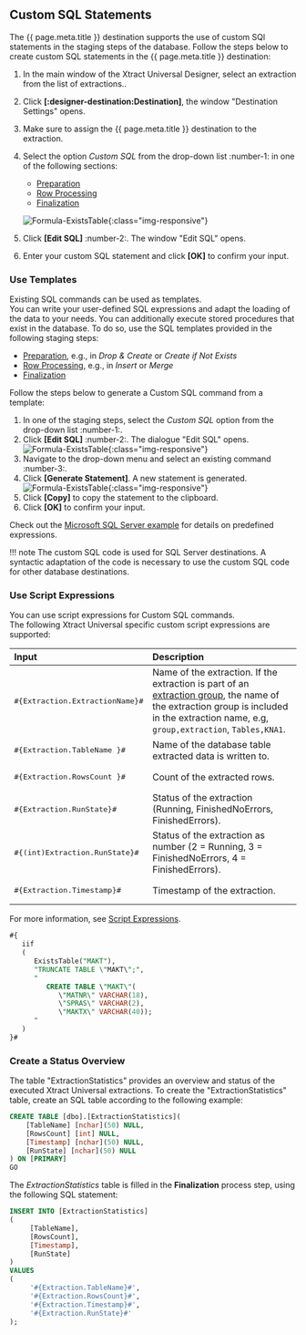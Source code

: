 
## Custom SQL Statements

The {{ page.meta.title }} destination supports the use of custom SQl statements in the staging steps of the database.
Follow the steps below to create custom SQL statements in the {{ page.meta.title }} destination:

1. In the main window of the Xtract Universal Designer, select an extraction from the list of extractions..
2. Click **[:designer-destination:Destination]**, the window "Destination Settings" opens.
3. Make sure to assign the {{ page.meta.title }} destination to the extraction.
4. Select the option *Custom SQL* from the drop-down list :number-1: in one of the following sections:
	- [Preparation](#preparation)
	- [Row Processing](#row-processing)
	- [Finalization](#finalization)
	
	![Formula-ExistsTable](../../assets/images/xu/documentation/destinations/ms-sql/custom-sql.png){:class="img-responsive"}
4. Click **[Edit SQL]** :number-2:. The window "Edit SQL" opens.
5. Enter your custom SQL statement and click **[OK]** to confirm your input.


### Use Templates

Existing SQL commands can be used as templates.<br>
You can write your user-defined SQL expressions and adapt the loading of the data to your needs.
You can additionally execute stored procedures that exist in the database.
To do so, use the SQL templates provided in the following staging steps:

- [Preparation](#preparation), e.g., in *Drop & Create* or *Create if Not Exists*
- [Row Processing](#row-processing), e.g., in *Insert* or *Merge*
- [Finalization](#finalization)

Follow the steps below to generate a Custom SQL command from a template:

1. In one of the staging steps, select the *Custom SQL* option from the drop-down list :number-1:.
2. Click **[Edit SQL]** :number-2:. The dialogue "Edit SQL" opens.
![Formula-ExistsTable](../../assets/images/xu/documentation/destinations/ms-sql/custom-sql.png){:class="img-responsive"}
3. Navigate to the drop-down menu and select an existing command :number-3:. 
4. Click **[Generate Statement]**. A new statement is generated.
![Formula-ExistsTable](../../assets/images/xu/documentation/destinations/ms-sql/custom-sql-generate-statement.png){:class="img-responsive"}
5. Click **[Copy]** to copy the statement to the clipboard.
6. Click **[OK]** to confirm your input.

Check out the [Microsoft SQL Server example](microsoft-sql-server.md#custom-sql-statements) for details on predefined expressions.

!!! note
	The custom SQL code is used for SQL Server destinations. 
	A syntactic adaptation of the code is necessary to use the custom SQL code for other database destinations.

### Use Script Expressions

<!--- --8<-- [start:script] -->

You can use script expressions for Custom SQL commands.<br>
The following Xtract Universal specific custom script expressions are supported: 

| Input                                                   | Description|
|:--------------------------------------------------------|:-----------|
|<pre>#{Extraction.ExtractionName}#</pre> | Name of the extraction. If the extraction is part of an [extraction group](../organize-extractions.md), the name of the extraction group is included in the extraction name, e.g, `group,extraction`, `Tables,KNA1`. |
|<pre>#{Extraction.TableName }#</pre> |  Name of the database table extracted data is written to. |
|<pre>#{Extraction.RowsCount }#</pre> | Count of the extracted rows. |
|<pre>#{Extraction.RunState}#</pre> |  Status of the extraction (Running, FinishedNoErrors, FinishedErrors). |
|<pre>#{(int)Extraction.RunState}#</pre> |  Status of the extraction as number (2 = Running, 3 = FinishedNoErrors, 4 = FinishedErrors). |
|<pre>#{Extraction.Timestamp}#</pre> |  Timestamp of the extraction.  |

<!--- --8<-- [end:script] -->

For more information, see [Script Expressions](../parameters/script-expressions.md).

```sql linenums="1" title="Example: Verify the existence of a table in a database using 'ExistsTable'"
#{
   iif
   (
      ExistsTable("MAKT"),
      "TRUNCATE TABLE \"MAKT\";",
      "
         CREATE TABLE \"MAKT\"(
            \"MATNR\" VARCHAR(18),
            \"SPRAS\" VARCHAR(2),
            \"MAKTX\" VARCHAR(40));
      "
   )
}#
```

### Create a Status Overview

The table "ExtractionStatistics" provides an overview and status of the executed Xtract Universal extractions.
To create the "ExtractionStatistics" table, create an SQL table according to the following example:

```sql linenums="1" title="Create ExtractionStatistics"
CREATE TABLE [dbo].[ExtractionStatistics](
	[TableName] [nchar](50) NULL,
	[RowsCount] [int] NULL,
	[Timestamp] [nchar](50) NULL,
	[RunState] [nchar](50) NULL
) ON [PRIMARY]
GO
```

The *ExtractionStatistics* table is filled in the **Finalization** process step, using the following SQL statement:

```sql linenums="1" title="Fill ExtractionStatistics"
INSERT INTO [ExtractionStatistics]
(
     [TableName], 
     [RowsCount], 
     [Timestamp],
     [RunState]
)
VALUES
(
     '#{Extraction.TableName}#', 
     '#{Extraction.RowsCount}#', 
     '#{Extraction.Timestamp}#',
     '#{Extraction.RunState}#'
);
```

